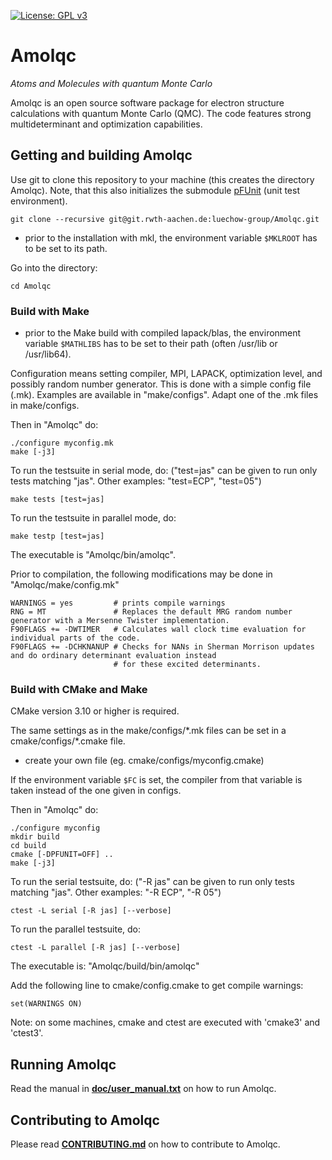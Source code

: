 [![License: GPL v3](https://img.shields.io/badge/License-GPLv3-blue.svg)](https://www.gnu.org/licenses/gpl-3.0)

# Amolqc
_Atoms and Molecules with quantum Monte Carlo_

Amolqc is an open source software package for electron structure calculations with quantum Monte Carlo (QMC).
The code features strong multideterminant and optimization capabilities.

## Getting and building Amolqc

Use git to clone this repository to your machine (this creates the directory Amolqc).
Note, that this also initializes the submodule
[pFUnit](https://github.com/Goddard-Fortran-Ecosystem/pFUnit) (unit test environment).
```
git clone --recursive git@git.rwth-aachen.de:luechow-group/Amolqc.git
```

- prior to the installation with mkl, the environment variable `$MKLROOT` has to be set to its path.

Go into the directory:
```
cd Amolqc
```

### Build with Make

- prior to the Make build with compiled lapack/blas, the environment variable `$MATHLIBS` has to be
  set to their path (often /usr/lib or /usr/lib64).

Configuration means setting compiler, MPI, LAPACK, optimization level,
and possibly random number generator. This is done with a simple config file (.mk).
Examples are available in "make/configs". Adapt one of the .mk files in make/configs.

Then in "Amolqc" do:
```
./configure myconfig.mk
make [-j3]
```

To run the testsuite in serial mode, do:
("test=jas" can be given to run only tests matching "jas".
Other examples: "test=ECP", "test=05")
```
make tests [test=jas]
```

To run the testsuite in parallel mode, do:
```
make testp [test=jas]
```

The executable is "Amolqc/bin/amolqc".


Prior to compilation, the following modifications may be done in "Amolqc/make/config.mk"
```
WARNINGS = yes         # prints compile warnings
RNG = MT               # Replaces the default MRG random number generator with a Mersenne Twister implementation.
F90FLAGS += -DWTIMER   # Calculates wall clock time evaluation for individual parts of the code.
F90FLAGS += -DCHKNANUP # Checks for NANs in Sherman Morrison updates and do ordinary determinant evaluation instead
                       # for these excited determinants.
```

### Build with CMake and Make

CMake version 3.10 or higher is required.

The same settings as in the make/configs/\*.mk files can be set in a cmake/configs/\*.cmake file.
- create your own file (eg. cmake/configs/myconfig.cmake)

If the environment variable `$FC` is set, the compiler from that variable is taken instead of
the one given in configs.

Then in "Amolqc" do:
```
./configure myconfig
mkdir build
cd build
cmake [-DPFUNIT=OFF] ..
make [-j3]
```

To run the serial testsuite, do:
("-R jas" can be given to run only tests matching "jas".
Other examples: "-R ECP", "-R 05")
```
ctest -L serial [-R jas] [--verbose]
```

To run the parallel testsuite, do:
```
ctest -L parallel [-R jas] [--verbose]
```

The executable is:
"Amolqc/build/bin/amolqc"

Add the following line to cmake/config.cmake to get compile warnings:
```
set(WARNINGS ON)
```

Note: on some machines, cmake and ctest are executed with 'cmake3' and 'ctest3'.

## Running Amolqc

Read the manual in **[doc/user_manual.txt](doc/user_manual.txt)** on how to run Amolqc.

## Contributing to Amolqc

Please read **[CONTRIBUTING.md](CONTRIBUTING.md)** on how to contribute to Amolqc.
